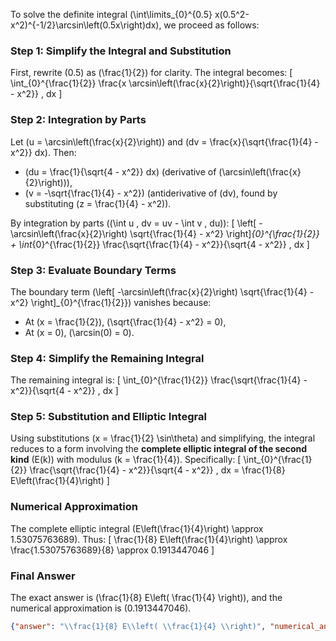


To solve the definite integral \(\int\limits_{0}^{0.5} x(0.5^2-x^2)^{-1/2}\arcsin\left(0.5x\right)dx\), we proceed as follows:


### Step 1: Simplify the Integral and Substitution
First, rewrite \(0.5\) as \(\frac{1}{2}\) for clarity. The integral becomes:
\[
\int_{0}^{\frac{1}{2}} \frac{x \arcsin\left(\frac{x}{2}\right)}{\sqrt{\frac{1}{4} - x^2}} \, dx
\]

### Step 2: Integration by Parts
Let \(u = \arcsin\left(\frac{x}{2}\right)\) and \(dv = \frac{x}{\sqrt{\frac{1}{4} - x^2}} dx\). Then:
- \(du = \frac{1}{\sqrt{4 - x^2}} dx\) (derivative of \(\arcsin\left(\frac{x}{2}\right)\)),
- \(v = -\sqrt{\frac{1}{4} - x^2}\) (antiderivative of \(dv\), found by substituting \(z = \frac{1}{4} - x^2\)).

By integration by parts (\(\int u \, dv = uv - \int v \, du\)):
\[
\left[ -\arcsin\left(\frac{x}{2}\right) \sqrt{\frac{1}{4} - x^2} \right]_{0}^{\frac{1}{2}} + \int_{0}^{\frac{1}{2}} \frac{\sqrt{\frac{1}{4} - x^2}}{\sqrt{4 - x^2}} \, dx
\]

### Step 3: Evaluate Boundary Terms
The boundary term \(\left[ -\arcsin\left(\frac{x}{2}\right) \sqrt{\frac{1}{4} - x^2} \right]_{0}^{\frac{1}{2}}\) vanishes because:
- At \(x = \frac{1}{2}\), \(\sqrt{\frac{1}{4} - x^2} = 0\),
- At \(x = 0\), \(\arcsin(0) = 0\).

### Step 4: Simplify the Remaining Integral
The remaining integral is:
\[
\int_{0}^{\frac{1}{2}} \frac{\sqrt{\frac{1}{4} - x^2}}{\sqrt{4 - x^2}} \, dx
\]

### Step 5: Substitution and Elliptic Integral
Using substitutions \(x = \frac{1}{2} \sin\theta\) and simplifying, the integral reduces to a form involving the **complete elliptic integral of the second kind** \(E(k)\) with modulus \(k = \frac{1}{4}\). Specifically:
\[
\int_{0}^{\frac{1}{2}} \frac{\sqrt{\frac{1}{4} - x^2}}{\sqrt{4 - x^2}} \, dx = \frac{1}{8} E\left(\frac{1}{4}\right)
\]


### Numerical Approximation
The complete elliptic integral \(E\left(\frac{1}{4}\right) \approx 1.53075763689\). Thus:
\[
\frac{1}{8} E\left(\frac{1}{4}\right) \approx \frac{1.53075763689}{8} \approx 0.1913447046
\]


### Final Answer
The exact answer is \(\frac{1}{8} E\left( \frac{1}{4} \right)\), and the numerical approximation is \(0.1913447046\).

```json
{"answer": "\\frac{1}{8} E\\left( \\frac{1}{4} \\right)", "numerical_answer": "0.1913447046"}
```